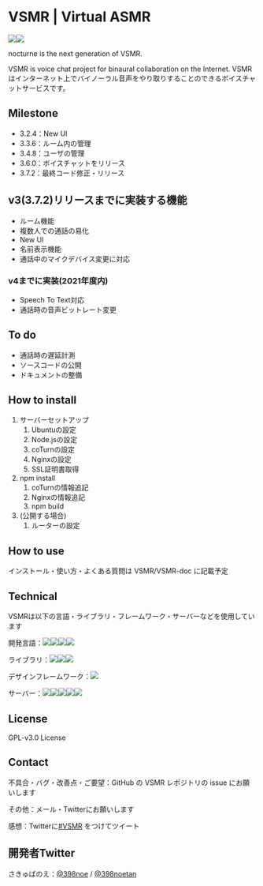 # VSMR | Virtual ASMR

![](https://img.shields.io/badge/Version-3.2.4-green)![](https://img.shields.io/badge/Build-passing-blue)

nocturne is the next generation of VSMR.

VSMR is voice chat project for binaural collaboration on the Internet.
VSMRはインターネット上でバイノーラル音声をやり取りすることのできるボイスチャットサービスです。



## Milestone

* 3.2.4：New UI
* 3.3.6：ルーム内の管理
* 3.4.8：ユーザの管理
* 3.6.0：ボイスチャットをリリース
* 3.7.2：最終コード修正・リリース



## v3(3.7.2)リリースまでに実装する機能

* ルーム機能
* 複数人での通話の易化
* New UI
* 名前表示機能
* 通話中のマイクデバイス変更に対応

### v4までに実装(2021年度内)

* Speech To Text対応
* 通話時の音声ビットレート変更



## To do

* 通話時の遅延計測
* ソースコードの公開
* ドキュメントの整備



## How to install

1. サーバーセットアップ
   1. Ubuntuの設定
   2. Node.jsの設定
   3. coTurnの設定
   4. Nginxの設定
   5. SSL証明書取得
2. npm install
   1. coTurnの情報追記
   2. Nginxの情報追記
   3. npm build
3. (公開する場合)
   1. ルーターの設定

## How to use

インストール・使い方・よくある質問は VSMR/VSMR-doc に記載予定



## Technical

VSMRは以下の言語・ライブラリ・フレームワーク・サーバーなどを使用しています

開発言語：![](https://img.shields.io/badge/-Javascript-333.svg?logo=javascript&style=popout-square)![](https://img.shields.io/badge/-Typescript-333.svg?logo=typescript&style=popout-square)![](https://img.shields.io/badge/-Html5-333.svg?logo=html5&style=popout-square)![](https://img.shields.io/badge/-Css3-333.svg?logo=css3&style=popout-square)

ライブラリ：![](https://img.shields.io/badge/-React-333.svg?logo=react&style=popout-square)![](https://img.shields.io/badge/-Socket.io-333.svg?logo=&style=popout-square)![](https://img.shields.io/badge/-express-333.svg?logo=&style=popout-square)

デザインフレームワーク：![](https://img.shields.io/badge/-Materialdesign-333.svg?logo=materialdesign&style=popout-square)

サーバー：![](https://img.shields.io/badge/-Ubuntu-333.svg?logo=ubuntu&style=popout-square)![](https://img.shields.io/badge/-Nginx-333.svg?logo=nginx&style=popout-square)![](https://img.shields.io/badge/-coTurn-333.svg?logo=&style=popout-square)![](https://img.shields.io/badge/-Node.js-333.svg?logo=node.js&style=popout-square)![](https://img.shields.io/badge/-Raspberrypi%203B+-333.svg?logo=raspberrypi&style=popout-square)



## License

GPL-v3.0 License



## Contact

不具合・バグ・改善点・ご要望：GitHub の VSMR レポジトリの issue にお願いします

その他：メール・Twitterにお願いします

感想：Twitterに[#VSMR](https://twitter.com/search?q=%23VSMR) をつけてツイート



## 開発者Twitter

さきゅばのえ：[@398noe](https://twitter.com/398noe) / [@398noetan](https://twitter.com/398noetan)

